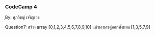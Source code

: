 ### CodeCamp 4 ###
ฺBy: ศุภวิชญ์ เจริญเวช

Question7: 
  สร้าง array [0,1,2,3,4,5,6,7,8,9,10] 
  แล้วเอาเลขคู่ออกทั้งหมด [1,3,5,7,9]